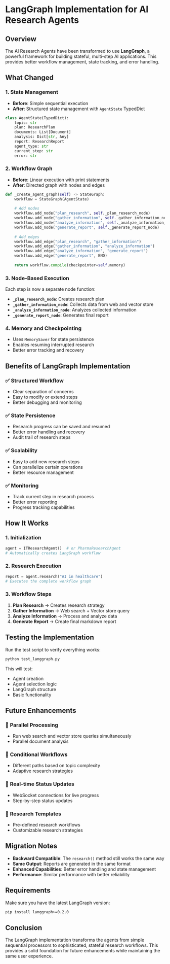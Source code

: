 # LangGraph Implementation for AI Research Agents

## Overview

The AI Research Agents have been transformed to use **LangGraph**, a powerful framework for building stateful, multi-step AI applications. This provides better workflow management, state tracking, and error handling.

## What Changed

### 1. **State Management**
- **Before**: Simple sequential execution
- **After**: Structured state management with `AgentState` TypedDict

```python
class AgentState(TypedDict):
    topic: str
    plan: ResearchPlan
    documents: List[Document]
    analysis: Dict[str, Any]
    report: ResearchReport
    agent_type: str
    current_step: str
    error: str
```

### 2. **Workflow Graph**
- **Before**: Linear execution with print statements
- **After**: Directed graph with nodes and edges

```python
def _create_agent_graph(self) -> StateGraph:
    workflow = StateGraph(AgentState)
    
    # Add nodes
    workflow.add_node("plan_research", self._plan_research_node)
    workflow.add_node("gather_information", self._gather_information_node)
    workflow.add_node("analyze_information", self._analyze_information_node)
    workflow.add_node("generate_report", self._generate_report_node)
    
    # Add edges
    workflow.add_edge("plan_research", "gather_information")
    workflow.add_edge("gather_information", "analyze_information")
    workflow.add_edge("analyze_information", "generate_report")
    workflow.add_edge("generate_report", END)
    
    return workflow.compile(checkpointer=self.memory)
```

### 3. **Node-Based Execution**
Each step is now a separate node function:

- **`_plan_research_node`**: Creates research plan
- **`_gather_information_node`**: Collects data from web and vector store
- **`_analyze_information_node`**: Analyzes collected information
- **`_generate_report_node`**: Generates final report

### 4. **Memory and Checkpointing**
- Uses `MemorySaver` for state persistence
- Enables resuming interrupted research
- Better error tracking and recovery

## Benefits of LangGraph Implementation

### ✅ **Structured Workflow**
- Clear separation of concerns
- Easy to modify or extend steps
- Better debugging and monitoring

### ✅ **State Persistence**
- Research progress can be saved and resumed
- Better error handling and recovery
- Audit trail of research steps

### ✅ **Scalability**
- Easy to add new research steps
- Can parallelize certain operations
- Better resource management

### ✅ **Monitoring**
- Track current step in research process
- Better error reporting
- Progress tracking capabilities

## How It Works

### 1. **Initialization**
```python
agent = ITResearchAgent()  # or PharmaResearchAgent
# Automatically creates LangGraph workflow
```

### 2. **Research Execution**
```python
report = agent.research("AI in healthcare")
# Executes the complete workflow graph
```

### 3. **Workflow Steps**
1. **Plan Research** → Creates research strategy
2. **Gather Information** → Web search + Vector store query
3. **Analyze Information** → Process and analyze data
4. **Generate Report** → Create final markdown report

## Testing the Implementation

Run the test script to verify everything works:

```bash
python test_langgraph.py
```

This will test:
- Agent creation
- Agent selection logic
- LangGraph structure
- Basic functionality

## Future Enhancements

### 🔮 **Parallel Processing**
- Run web search and vector store queries simultaneously
- Parallel document analysis

### 🔮 **Conditional Workflows**
- Different paths based on topic complexity
- Adaptive research strategies

### 🔮 **Real-time Status Updates**
- WebSocket connections for live progress
- Step-by-step status updates

### 🔮 **Research Templates**
- Pre-defined research workflows
- Customizable research strategies

## Migration Notes

- **Backward Compatible**: The `research()` method still works the same way
- **Same Output**: Reports are generated in the same format
- **Enhanced Capabilities**: Better error handling and state management
- **Performance**: Similar performance with better reliability

## Requirements

Make sure you have the latest LangGraph version:

```bash
pip install langgraph>=0.2.0
```

## Conclusion

The LangGraph implementation transforms the agents from simple sequential processors to sophisticated, stateful research workflows. This provides a solid foundation for future enhancements while maintaining the same user experience.
